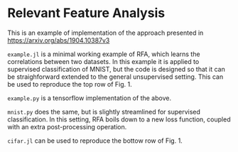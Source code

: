 # Relevant Feature Analysis

This is an example of implementation of the approach presented in https://arxiv.org/abs/1904.10387v3

`example.jl` is a minimal working example of RFA, which learns the correlations between two datasets. In this example it is applied to supervised classification of MNIST, but the code is designed so that it can be straighforward extended to the general unsupervised setting. This can be used to reproduce the top row of Fig. 1.

`example.py` is a tensorflow implementation of the above.

`mnist.py` does the same, but is slightly streamlined for supervised classification. In this setting, RFA boils down to a new loss function, coupled with an extra post-processing operation.

`cifar.jl` can be used to reproduce the bottow row of Fig. 1.
